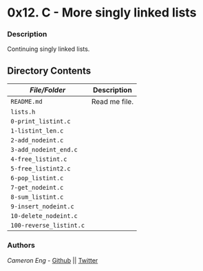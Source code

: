 # 0x12. C - More singly linked lists
### Description
Continuing singly linked lists.

## Directory Contents

|   ***File/Folder***    |  **Description**                       |
|---------------|---------------------------------------|
| `README.md` |  Read me file. |
| `lists.h` |  |
| `0-print_listint.c` |  |
| `1-listint_len.c` |  |
| `2-add_nodeint.c` |  |
| `3-add_nodeint_end.c` |  |
| `4-free_listint.c` |  |
| `5-free_listint2.c` |  |
| `6-pop_listint.c` |  |
| `7-get_nodeint.c` |  |
| `8-sum_listint.c` |  |
| `9-insert_nodeint.c` |  |
| `10-delete_nodeint.c` |  |
| `100-reverse_listint.c` |  |

### Authors
*Cameron Eng* - [Github](https://github.com/c_eng/) || [Twitter](https://twitter.com/c33Eng)
